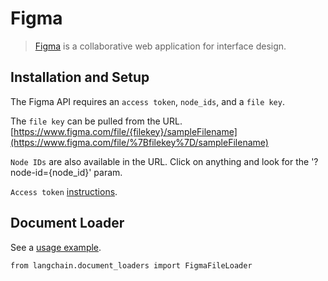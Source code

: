 Figma
=====

> [Figma](https://www.figma.com/) is a collaborative web application for interface design.

Installation and Setup[](#installation-and-setup "Direct link to Installation and Setup")
------------------------------------------------------------------------------------------

The Figma API requires an `access token`, `node_ids`, and a `file key`.

The `file key` can be pulled from the URL. [https://www.figma.com/file/{filekey}/sampleFilename](https://www.figma.com/file/%7Bfilekey%7D/sampleFilename)

`Node IDs` are also available in the URL. Click on anything and look for the '?node-id={node\_id}' param.

`Access token` [instructions](https://help.figma.com/hc/en-us/articles/8085703771159-Manage-personal-access-tokens).

Document Loader[](#document-loader "Direct link to Document Loader")
---------------------------------------------------------------------

See a [usage example](/docs/integrations/document_loaders/figma).

    from langchain.document_loaders import FigmaFileLoader